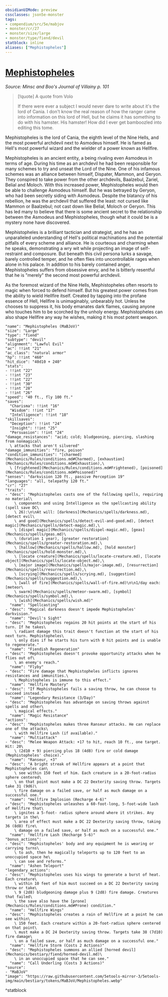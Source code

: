 ```yaml
---
obsidianUIMode: preview
cssclasses: json5e-monster
tags:
- compendium/src/5e/mabjov
- monster/cr/27
- monster/size/large
- monster/type/fiend/devil
statblock: inline
aliases: ["Mephistopheles"]
---
```

# [Mephistopheles](Mechanics\bestiary\npc/mephistopheles-mabjov.md)
*Source: Minsc and Boo's Journal of Villainy p. 101*  

> [!quote] A quote from Volo  
> 
> If there were ever a subject I would never dare to write about it's the lord of Cania. I don't know the real reason of how the ranger came into information on this lord of Hell, but he claims it has something to do with his hamster. His hamster! How did I ever get bamboozled into editing this tome.

Mephistopheles is the lord of Cania, the eighth level of the Nine Hells, and the most powerful archdevil next to Asmodeus himself. He is famed as Hell's most powerful wizard and the wielder of a power known as Hellfire.

Mephistopheles is an ancient entity, a being rivaling even Asmodeus in terms of age. During his time as an archdevil he had been responsible for many schemes to try and unseat the Lord of the Nine. One of his infamous schemes was an alliance between himself, Dispater, Mammon, and Geryon. They conspired to take power from the other archdevils, Baalzebul, Zariel, Belial and Moloch. With this increased power, Mephistopheles would then be able to challenge Asmodeus himself. But he was betrayed by Geryon, who had been secretly siding with Asmodeus. Despite the blatancy of his rebellion, he was the archdevil that suffered the least: not cursed like Mammon or Baalzebul; not cast down like Belial, Moloch or Geryon. This has led many to believe that there is some ancient secret to the relationship between the Asmodeus and Mephistopheles, though what it could be is a mystery none have discovered.

Mephistopheles is a brilliant tactician and strategist, and he has an unparalleled understanding of Hell's political machinations and the potential pitfalls of every scheme and alliance. He is courteous and charming when he speaks, demonstrating a wry wit while projecting an image of self-restraint and composure. But beneath this civil persona lurks a savage, barely controlled temper, and he often flies into uncontrollable rages when alone in his palace. In addition to his barely contained anger, Mephistopheles suffers from obsessive envy, and he is bitterly resentful that he is "merely" the second most powerful archdevil.

As the foremost wizard of the Nine Hells, Mephistopheles often resorts to magic when forced to defend himself. But his greatest power comes from the ability to wield Hellfire itself. Created by tapping into the profane essence of Hell, Hellfire is unimaginably, unbearably hot. Unless he chooses to suppress it, his body emanates dark flames, causing anyone who touches him to be scorched by the unholy energy. Mephistopheles can also shape Hellfire any way he wishes, making it his most potent weapon.

```statblock
"name": "Mephistopheles (MaBJoV)"
"size": "Large"
"type": "fiend"
"subtype": "devil"
"alignment": "Lawful Evil"
"ac": !!int "21"
"ac_class": "natural armor"
"hp": !!int "460"
"hit_dice": "40d10 + 240"
"stats":
- !!int "22"
- !!int "23"
- !!int "22"
- !!int "30"
- !!int "28"
- !!int "26"
"speed": "40 ft., fly 100 ft."
"saves":
  "Charisma": !!int "16"
  "Wisdom": !!int "17"
  "Intelligence": !!int "18"
"skillsaves":
  "Deception": !!int "24"
  "Insight": !!int "25"
  "Persuasion": !!int "24"
"damage_resistances": "acid; cold; bludgeoning, piercing, slashing from nonmagical\
  \ attacks that aren't silvered"
"damage_immunities": "fire, poison"
"condition_immunities": "[charmed](Mechanics/Rules/conditions.md#Charmed), [exhaustion](Mechanics/Rules/conditions.md#Exhaustion),\
  \ [frightened](Mechanics/Rules/conditions.md#Frightened), [poisoned](Mechanics/Rules/conditions.md#Poisoned)"
"senses": "darkvision 120 ft., passive Perception 19"
"languages": "all, telepathy 120 ft."
"cr": "27"
"traits":
- "desc": "Mephistopheles casts one of the following spells, requiring no material\
    \ components and using Intelligence as the spellcasting ability (spell save DC\
    \ 26):\n\nAt will: [darkness](Mechanics/spells/darkness.md), [detect evil\
    \ and good](Mechanics/spells/detect-evil-and-good.md), [detect magic](Mechanics/spells/detect-magic.md),\
    \ [dispel magic](Mechanics/spells/dispel-magic.md), [geas](Mechanics/spells/geas.md)\
    \ (duration 1 year), [greater restoration](Mechanics/spells/greater-restoration.md),\
    \ [hallow](Mechanics/spells/hallow.md), [hold monster](Mechanics/spells/hold-monster.md),\
    \ [locate creature](Mechanics/spells/locate-creature.md), [locate object](Mechanics/spells/locate-object.md),\
    \ [major image](Mechanics/spells/major-image.md), [resurrection](Mechanics/spells/resurrection.md),\
    \ [scrying](Mechanics/spells/scrying.md), [suggestion](Mechanics/spells/suggestion.md),\
    \ [wall of fire](Mechanics/spells/wall-of-fire.md)\n\n1/day each: [meteor\
    \ swarm](Mechanics/spells/meteor-swarm.md), [symbol](Mechanics/spells/symbol.md),\
    \ [wish](Mechanics/spells/wish.md)"
  "name": "Spellcasting"
- "desc": "Magical darkness doesn't impede Mephistopheles' darkvision."
  "name": "Devil's Sight"
- "desc": "Mephistopheles regains 20 hit points at the start of his turn. If he takes\
    \ radiant damage this trait doesn't function at the start of his next turn. Mephistopheles\
    \ only dies if he starts his turn with 0 hit points and is unable to regenerate."
  "name": "Fiendish Regeneration"
- "desc": "Mephistopheles doesn't provoke opportunity attacks when he flies out of\
    \ an enemy's reach."
  "name": "Flyby"
- "desc": "Fire damage that Mephistopheles inflicts ignores resistances and immunities.\
    \ Mephistopheles is immune to this effect."
  "name": "Hellfire Mastery"
- "desc": "If Mephistopheles fails a saving throw, he can choose to succeed instead."
  "name": "Legendary Resistance (3/Day)"
- "desc": "Mephistopheles has advantage on saving throws against spells and other\
    \ magical effects."
  "name": "Magic Resistance"
"actions":
- "desc": "Mephistopheles makes three Ranseur attacks. He can replace one of the attacks\
    \ with Hellfire Lash (if available)."
  "name": "Multiattack"
- "desc": "Melee Weapon Attack: +17 to hit, reach 10 ft., one target. Hit: 20\
    \ (2d10 + 9) piercing plus 18 (4d8) fire or cold damage (Mephistopheles' choice)."
  "name": "Ranseur, +3"
- "desc": "A bright streak of Hellfire appears at a point that Mephistopheles can\
    \ see within 150 feet of him. Each creature in a 20-foot-radius sphere centered\
    \ on that point must make a DC 22 Dexterity saving throw. Targets take 31 (9d6)\
    \ fire damage on a failed save, or half as much damage on a successful one."
  "name": "Hellfire Implosion (Recharge 4-6)"
- "desc": "Mephistopheles unleashes a 60-foot-long, 5-foot-wide lash of Hellfire that\
    \ ignites a 5-foot- radius sphere around where it strikes. Any targets in the\
    \ area of effect must make a DC 22 Dexterity saving throw, taking 36 (8d8) fire\
    \ damage on a failed save, or half as much on a successful one."
  "name": "Hellfire Lash (Recharge 5-6)"
"bonus_actions":
- "desc": "Mephistopheles' body and any equipment he is wearing or carrying turns\
    \ to ash, then he magically teleports up to 120 feet to an unoccupied space he\
    \ can see and reforms."
  "name": "Ashen Teleport"
"legendary_actions":
- "desc": "Mephistopheles uses his wings to generate a burst of heat. Each creature\
    \ within 10 feet of him must succeed on a DC 22 Dexterity saving throw or take\
    \ 9 (2d8) bludgeoning damage plus 9 (2d8) fire damage. Creatures that failed\
    \ the save also have the [prone](Mechanics/Rules/conditions.md#Prone) condition."
  "name": "Hellfire Wings"
- "desc": "Mephistopheles creates a rain of Hellfire at a point he can see within\
    \ 150 feet. Each creature within a 20-foot-radius sphere centered on that point\
    \ must make a DC 24 Dexterity saving throw. Targets take 38 (7d10) fire damage\
    \ on a failed save, or half as much damage on a successful one."
  "name": "Hellfire Storm (Costs 2 Actions)"
- "desc": "Mephistopheles summons an allied [horned devil](Mechanics/bestiary/fiend/horned-devil.md)\
    \ in an unoccupied space that he can see."
  "name": "Call Underling (Costs 3 Actions)"
"source":
- "MaBJoV"
"image": "https://raw.githubusercontent.com/5etools-mirror-3/5etools-img/main/bestiary/tokens/MaBJoV/Mephistopheles.webp"
```
^statblock